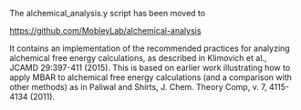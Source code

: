The alchemical_analysis.y script has been moved to

https://github.com/MobleyLab/alchemical-analysis

It contains an implementation of the recommended practices for
analyzing alchemical free energy calculations, as described in
Klimovich et al., JCAMD 29:397-411 (2015). This is based on earlier
work illustrating how to apply MBAR to alchemical free energy
calculations (and a comparison with other methods) as in Paliwal and
Shirts, J. Chem. Theory Comp, v. 7, 4115-4134 (2011).

